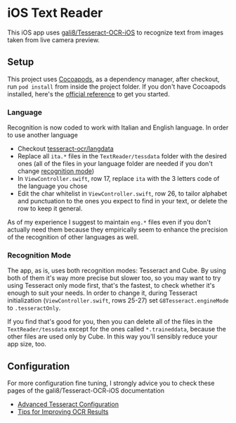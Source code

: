 # iOS Text Reader

This iOS app uses [gali8/Tesseract-OCR-iOS](https://github.com/gali8/Tesseract-OCR-iOS) to recognize text from
images taken from live camera preview.

## Setup

This project uses [Cocoapods](https://cocoapods.org/), as a dependency manager, after checkout, run `pod install` 
from inside the project folder.
If you don't have Cocoapods installed, here's the [official reference](https://cocoapods.org/) to get you started.

### Language

Recognition is now coded to work with Italian and English language.
In order to use another language
* Checkout [tesseract-ocr/langdata](https://github.com/tesseract-ocr/langdata)
* Replace all `ita.*` files in the `TextReader/tessdata` folder with the desired ones
(all of the files in your language folder are needed if you don't change [recognition mode](#recognition-mode))
* In `ViewController.swift`, row 17, replace `ita` with the 3 letters code of the language you chose
* Edit the char whitelist in `ViewController.swift`, row 26, to tailor alphabet and punctuation to the ones
you expect to find in your text, or delete the row to keep it general.

As of my experience I suggest to maintain `eng.*` files even if you don't actually need them because they empirically seem to
enhance the precision of the recognition of other languages as well.

### Recognition Mode

The app, as is, uses both recognition modes: Tesseract and Cube.
By using both of them it's way more precise but slower too, so you may want to try using Tesseract only mode first, that's the
fastest, to check whether it's enough to suit your needs. In order to change it, during Tesseract initialization 
(`ViewController.swift`, rows 25-27) set `G8Tesseract.engineMode` to `.tesseractOnly`.

If you find that's good for you, then you can delete all of the files in the `TextReader/tessdata` except for the ones called
`*.traineddata`, because the other files are used only by Cube. In this way you'll sensibly reduce your app size, too.

## Configuration

For more configuration fine tuning, I strongly advice you to check these pages of the gali8/Tesseract-OCR-iOS documentation
* [Advanced Tesseract Configuration](https://github.com/gali8/Tesseract-OCR-iOS/wiki/Advanced-Tesseract-Configuration)
* [Tips for Improving OCR Results](https://github.com/gali8/Tesseract-OCR-iOS/wiki/Tips-for-Improving-OCR-Results)
